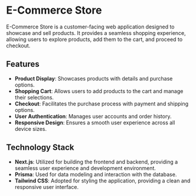 # E-Commerce Store

E-Commerce Store is a customer-facing web application designed to showcase and sell products. It provides a seamless shopping experience, allowing users to explore products, add them to the cart, and proceed to checkout.

## Features

- **Product Display**: Showcases products with details and purchase options.
- **Shopping Cart**: Allows users to add products to the cart and manage their selections.
- **Checkout**: Facilitates the purchase process with payment and shipping options.
- **User Authentication**: Manages user accounts and order history.
- **Responsive Design**: Ensures a smooth user experience across all device sizes.

## Technology Stack

- **Next.js**: Utilized for building the frontend and backend, providing a seamless user experience and development environment.
- **Prisma**: Used for data modeling and interaction with the database.
- **Tailwind CSS**: Adopted for styling the application, providing a clean and responsive user interface.
